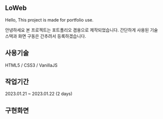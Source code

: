 ## LoWeb ##

Hello, This project is made for portfolio use.

안녕하세요 본 프로젝트는 포트폴리오 겸용으로 제작되었습니다.
간단하게 사용된 기술스택과 화면 구동은 간추려서 등록하겠습니다.

## 사용기술 ##
HTML5 / CSS3 / VanillaJS

## 작업기간 ##
2023.01.21 ~ 2023.01.22 (2 days)

## 구현화면 ##
